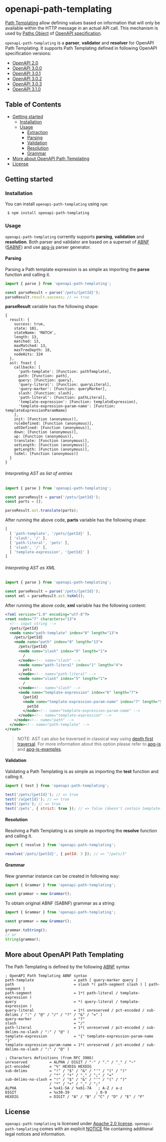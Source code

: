 # openapi-path-templating

[Path Templating](https://github.com/OAI/OpenAPI-Specification/blob/main/versions/3.1.0.md#pathTemplating) allow defining values based on information that will only be available within the HTTP message in an actual API call.
This mechanism is used by [Paths Object](https://github.com/OAI/OpenAPI-Specification/blob/main/versions/3.1.0.md#paths-object)
of [OpenAPI specification](https://github.com/OAI/OpenAPI-Specification).

`openapi-path-templating` is a **parser**, **validator** and **resolver** for OpenAPI Path Templating. It supports
Path Templating defined in following OpenAPI specification versions:

- [OpenAPI 2.0](https://github.com/OAI/OpenAPI-Specification/blob/main/versions/2.0.md#pathTemplating)
- [OpenAPI 3.0.0](https://github.com/OAI/OpenAPI-Specification/blob/main/versions/3.0.0.md#pathTemplating)
- [OpenAPI 3.0.1](https://github.com/OAI/OpenAPI-Specification/blob/main/versions/3.0.1.md#pathTemplating)
- [OpenAPI 3.0.2](https://github.com/OAI/OpenAPI-Specification/blob/main/versions/3.0.2.md#pathTemplating)
- [OpenAPI 3.0.3](https://github.com/OAI/OpenAPI-Specification/blob/main/versions/3.0.3.md#pathTemplating)
- [OpenAPI 3.1.0](https://github.com/OAI/OpenAPI-Specification/blob/main/versions/3.1.0.md#pathTemplating)

## Table of Contents

- [Getting started](#getting-started)
  - [Installation](#installation)
  - [Usage](#usage)
    - [Extraction](#extraction)
    - [Parsing](#parsing)
    - [Validation](#validation)
    - [Resolution](#resolution)
    - [Grammar](#grammar)
- [More about OpenAPI Path Templating](#more-about-openapi-path-templating)
- [License](#license)


## Getting started

### Installation

You can install `openapi-path-templating` using `npm`:

```sh
 $ npm install openapi-path-templating
```

### Usage

`openapi-path-templating` currently supports **parsing**, **validation** and **resolution**.
Both parser and validator are based on a superset of [ABNF](https://www.rfc-editor.org/rfc/rfc5234) ([SABNF](https://cs.github.com/ldthomas/apg-js2/blob/master/SABNF.md))
and use [apg-js](https://github.com/ldthomas/apg-js) parser generator.

#### Parsing

Parsing a Path template expression is as simple as importing the **parse** function
and calling it.

```js
import { parse } from 'openapi-path-templating';

const parseResult = parse('/pets/{petId}');
parseResult.result.success; // => true
```

**parseResult** variable has the following shape:

```
{
  result: {
    success: true,
    state: 101,
    stateName: 'MATCH',
    length: 13,
    matched: 13,
    maxMatched: 13,
    maxTreeDepth: 18,
    nodeHits: 324
  },
  ast: fnast {
    callbacks: [
      'path-template': [Function: pathTemplate],
      path: [Function: path],
      query: [Function: query],
      'query-literal': [Function: queryLiteral],
      'query-marker': [Function: queryMarker],
      slash: [Function: slash],
      'path-literal': [Function: pathLiteral],
      'template-expression': [Function: templateExpression],
      'template-expression-param-name': [Function: templateExpressionParamName]
    ],
    init: [Function (anonymous)],
    ruleDefined: [Function (anonymous)],
    udtDefined: [Function (anonymous)],
    down: [Function (anonymous)],
    up: [Function (anonymous)],
    translate: [Function (anonymous)],
    setLength: [Function (anonymous)],
    getLength: [Function (anonymous)],
    toXml: [Function (anonymous)]
  }
}
```

###### Interpreting AST as list of entries

```js
import { parse } from 'openapi-path-templating';

const parseResult = parse('/pets/{petId}');
const parts = [];

parseResult.ast.translate(parts);
```

After running the above code, **parts** variable has the following shape:

```js
[
  [ 'path-template', '/pets/{petId}' ],
  [ 'slash', '/' ],
  [ 'path-literal', 'pets' ],
  [ 'slash', '/' ],
  [ 'template-expression', '{petId}' ]
]
```

###### Interpreting AST as XML

```js
import { parse } from 'openapi-path-templating';

const parseResult = parse('/pets/{petId}');
const xml = parseResult.ast.toXml();
```

After running the above code, **xml** variable has the following content:

```xml
<?xml version="1.0" encoding="utf-8"?>
<root nodes="7" characters="13">
  <!-- input string -->
  /pets/{petId}
  <node name="path-template" index="0" length="13">
    /pets/{petId}
    <node name="path" index="0" length="13">
      /pets/{petId}
      <node name="slash" index="0" length="1">
        /
      </node><!-- name="slash" -->
      <node name="path-literal" index="1" length="4">
        pets
      </node><!-- name="path-literal" -->
      <node name="slash" index="5" length="1">
        /
      </node><!-- name="slash" -->
      <node name="template-expression" index="6" length="7">
        {petId}
        <node name="template-expression-param-name" index="7" length="5">
          petId
        </node><!-- name="template-expression-param-name" -->
      </node><!-- name="template-expression" -->
    </node><!-- name="path" -->
  </node><!-- name="path-template" -->
</root>
```

> NOTE: AST can also be traversed in classical way using [depth first traversal](https://www.tutorialspoint.com/data_structures_algorithms/depth_first_traversal.htm). For more information about this option please refer to [apg-js](https://github.com/ldthomas/apg-js) and [apg-js-examples](https://github.com/ldthomas/apg-js-examples).

#### Validation

Validating a Path Templating is as simple as importing the **test** function and calling it.


```js
import { test } from 'openapi-path-templating';

test('/pets/{petId}'); // => true
test('/a{petId}'); // => true
test('/pets'); // => true
test('/pets', { strict: true }); // => false (doesn't contain template-expression)
```

#### Resolution

Resolving a Path Templating is as simple as importing the **resolve** function and calling it.

```js
import { resolve } from 'openapi-path-templating';

resolve('/pets/{petId}', { petId: 3 }); // => "/pets/3"
```

#### Grammar

New grammar instance can be created in following way:

```js
import { Grammar } from 'openapi-path-templating';

const grammar = new Grammar();
```

To obtain original ABNF (SABNF) grammar as a string:

```js
import { Grammar } from 'openapi-path-templating';

const grammar = new Grammar();

grammar.toString();
// or
String(grammar);
```

## More about OpenAPI Path Templating

The Path Templating is defined by the following [ABNF](https://tools.ietf.org/html/rfc5234) syntax

```abnf
; OpenAPI Path Templating ABNF syntax
path-template                  = path [ query-marker query ]
path                           = slash *( path-segment slash ) [ path-segment ]
path-segment                   = 1*( path-literal / template-expression )
query                          = *( query-literal / template-expression )
query-literal                  = 1*( unreserved / pct-encoded / sub-delims / ":" / "@" / "/" / "?" / "&" / "=" )
query-marker                   = "?"
slash                          = "/"
path-literal                   = 1*( unreserved / pct-encoded / sub-delims-no-slash / ":" / "@" )
template-expression            = "{" template-expression-param-name "}"
template-expression-param-name = 1*( unreserved / pct-encoded / sub-delims-no-slash / ":" / "@" )

; Characters definitions (from RFC 3986)
unreserved          = ALPHA / DIGIT / "-" / "." / "_" / "~"
pct-encoded         = "%" HEXDIG HEXDIG
sub-delims          = "!" / "$" / "&" / "'" / "(" / ")"
                    / "*" / "+" / "," / ";" / "="
sub-delims-no-slash = "!" / "$" / "&" / "'" / "(" / ")"
                    / "*" / "+" / "," / ";"
ALPHA               = %x41-5A / %x61-7A   ; A-Z / a-z
DIGIT               = %x30-39            ; 0-9
HEXDIG              = DIGIT / "A" / "B" / "C" / "D" / "E" / "F"
```

## License

`openapi-path-templating` is licensed under [Apache 2.0 license](https://github.com/char0n/openapi-path-templating/blob/main/LICENSE).
`openapi-path-templating` comes with an explicit [NOTICE](https://github.com/char0n/openapi-path-templating/blob/main/NOTICE) file
containing additional legal notices and information.
